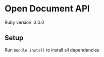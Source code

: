 # Open Document API

Ruby version: 3.0.0

## Setup

Run ```bundle install``` to install all dependencies
